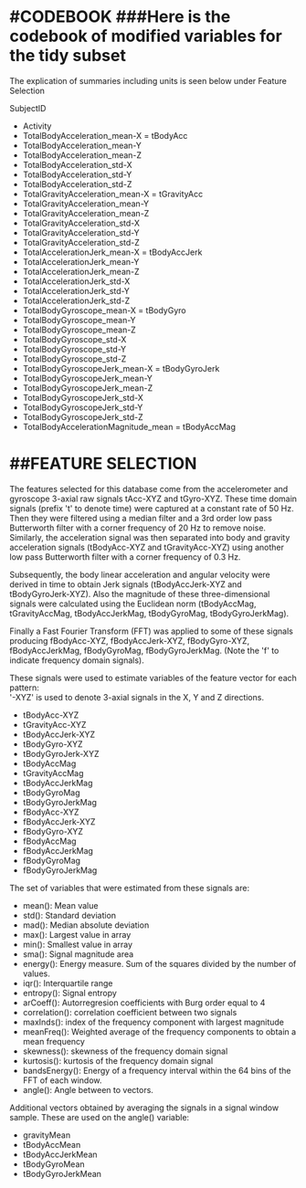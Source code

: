 #CODEBOOK
###Here is the codebook of modified variables for the tidy subset
=================

The explication of summaries including units is seen below under Feature Selection

SubjectID
- Activity
- TotalBodyAcceleration_mean-X 			= tBodyAcc
- TotalBodyAcceleration_mean-Y
- TotalBodyAcceleration_mean-Z
- TotalBodyAcceleration_std-X
- TotalBodyAcceleration_std-Y
- TotalBodyAcceleration_std-Z
- TotalGravityAcceleration_mean-X			= tGravityAcc
- TotalGravityAcceleration_mean-Y
- TotalGravityAcceleration_mean-Z
- TotalGravityAcceleration_std-X
- TotalGravityAcceleration_std-Y
- TotalGravityAcceleration_std-Z
- TotalAccelerationJerk_mean-X			= tBodyAccJerk
- TotalAccelerationJerk_mean-Y
- TotalAccelerationJerk_mean-Z
- TotalAccelerationJerk_std-X
- TotalAccelerationJerk_std-Y
- TotalAccelerationJerk_std-Z
- TotalBodyGyroscope_mean-X				= tBodyGyro
- TotalBodyGyroscope_mean-Y
- TotalBodyGyroscope_mean-Z
- TotalBodyGyroscope_std-X
- TotalBodyGyroscope_std-Y
- TotalBodyGyroscope_std-Z
- TotalBodyGyroscopeJerk_mean-X			= tBodyGyroJerk
- TotalBodyGyroscopeJerk_mean-Y
- TotalBodyGyroscopeJerk_mean-Z
- TotalBodyGyroscopeJerk_std-X
- TotalBodyGyroscopeJerk_std-Y
- TotalBodyGyroscopeJerk_std-Z
- TotalBodyAccelerationMagnitude_mean		= tBodyAccMag

##FEATURE SELECTION 
=================

The features selected for this database come from the accelerometer and gyroscope 3-axial raw signals tAcc-XYZ and tGyro-XYZ. These time domain signals (prefix 't' to denote time) were captured at a constant rate of 50 Hz. Then they were filtered using a median filter and a 3rd order low pass Butterworth filter with a corner frequency of 20 Hz to remove noise. Similarly, the acceleration signal was then separated into body and gravity acceleration signals (tBodyAcc-XYZ and tGravityAcc-XYZ) using another low pass Butterworth filter with a corner frequency of 0.3 Hz. 

Subsequently, the body linear acceleration and angular velocity were derived in time to obtain Jerk signals (tBodyAccJerk-XYZ and tBodyGyroJerk-XYZ). Also the magnitude of these three-dimensional signals were calculated using the Euclidean norm (tBodyAccMag, tGravityAccMag, tBodyAccJerkMag, tBodyGyroMag, tBodyGyroJerkMag). 

Finally a Fast Fourier Transform (FFT) was applied to some of these signals producing fBodyAcc-XYZ, fBodyAccJerk-XYZ, fBodyGyro-XYZ, fBodyAccJerkMag, fBodyGyroMag, fBodyGyroJerkMag. (Note the 'f' to indicate frequency domain signals). 

These signals were used to estimate variables of the feature vector for each pattern:  
'-XYZ' is used to denote 3-axial signals in the X, Y and Z directions.

- tBodyAcc-XYZ
- tGravityAcc-XYZ
- tBodyAccJerk-XYZ
- tBodyGyro-XYZ
- tBodyGyroJerk-XYZ
- tBodyAccMag
- tGravityAccMag
- tBodyAccJerkMag
- tBodyGyroMag
- tBodyGyroJerkMag
- fBodyAcc-XYZ
- fBodyAccJerk-XYZ
- fBodyGyro-XYZ
- fBodyAccMag
- fBodyAccJerkMag
- fBodyGyroMag
- fBodyGyroJerkMag

The set of variables that were estimated from these signals are: 

- mean(): Mean value
- std(): Standard deviation
- mad(): Median absolute deviation 
- max(): Largest value in array
- min(): Smallest value in array
- sma(): Signal magnitude area
- energy(): Energy measure. Sum of the squares divided by the number of values. 
- iqr(): Interquartile range 
- entropy(): Signal entropy
- arCoeff(): Autorregresion coefficients with Burg order equal to 4
- correlation(): correlation coefficient between two signals
- maxInds(): index of the frequency component with largest magnitude
- meanFreq(): Weighted average of the frequency components to obtain a mean frequency
- skewness(): skewness of the frequency domain signal 
- kurtosis(): kurtosis of the frequency domain signal 
- bandsEnergy(): Energy of a frequency interval within the 64 bins of the FFT of each window.
- angle(): Angle between to vectors.

Additional vectors obtained by averaging the signals in a signal window sample. These are used on the angle() variable:

- gravityMean
- tBodyAccMean
- tBodyAccJerkMean
- tBodyGyroMean
- tBodyGyroJerkMean


